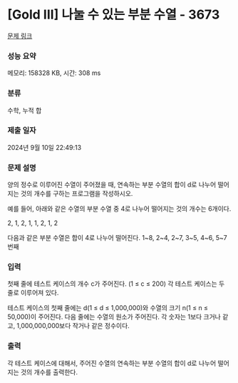# [Gold III] 나눌 수 있는 부분 수열 - 3673 

[문제 링크](https://www.acmicpc.net/problem/3673) 

### 성능 요약

메모리: 158328 KB, 시간: 308 ms

### 분류

수학, 누적 합

### 제출 일자

2024년 9월 10일 22:49:13

### 문제 설명

<p>
	양의 정수로 이루어진 수열이 주어졌을 때, 연속하는 부분 수열의 합이 d로 나누어 떨어지는 것의 개수를 구하는 프로그램을 작성하시오.</p>

<p>
	예를 들어, 아래와 같은 수열의 부분 수열 중 4로 나누어 떨어지는 것의 개수는 6개이다.</p>

<p>
	2, 1, 2, 1, 1, 2, 1, 2</p>

<p>
	다음과 같은 부분 수열은 합이 4로 나누어 떨어진다. 1~8, 2~4, 2~7, 3~5, 4~6, 5~7번째</p>

### 입력 

 <p>
	첫째 줄에 테스트 케이스의 개수 c가 주어진다. (1 ≤ c ≤ 200) 각 테스트 케이스는 두 줄로 이루어져 있다.</p>

<p>
	테스트 케이스의 첫째 줄에는 d(1 ≤ d ≤ 1,000,000)와 수열의 크기 n(1 ≤ n ≤ 50,000)이 주어진다. 다음 줄에는 수열의 원소가 주어진다. 각 숫자는 1보다 크거나 같고, 1,000,000,000보다 작거나 같은 정수이다.</p>

### 출력 

 <p>
	각 테스트 케이스에 대해서, 주어진 수열의 연속하는 부분 수열의 합이 d로 나누어 떨어지는 것의 개수를 출력한다.</p>

